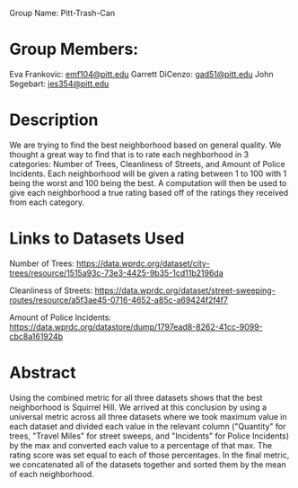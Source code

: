 Group Name: Pitt-Trash-Can

# Group Members: 
Eva Frankovic: emf104@pitt.edu
Garrett DiCenzo: gad51@pitt.edu
John Segebart: jes354@pitt.edu

# Description
We are trying to find the best neighborhood based on general quality. We thought a great way to find that is to rate each neghborhood in 3 categories: Number of Trees, Cleanliness of Streets, and Amount of Police Incidents. Each neighborhood will be given a rating between 1 to 100 with 1 being the worst and 100 being the best. A computation will then be used to give each neighborhood a true rating based off of the ratings they received from each category.

# Links to Datasets Used
Number of Trees: https://data.wprdc.org/dataset/city-trees/resource/1515a93c-73e3-4425-9b35-1cd11b2196da

Cleanliness of Streets: https://data.wprdc.org/dataset/street-sweeping-routes/resource/a5f3ae45-0716-4652-a85c-a69424f2f4f7

Amount of Police Incidents: https://data.wprdc.org/datastore/dump/1797ead8-8262-41cc-9099-cbc8a161924b

# Abstract
Using the combined metric for all three datasets shows that the best neighborhood is Squirrel Hill. We arrived at this conclusion by using a universal metric across all three datasets where we took maximum value in each dataset and divided each value in the relevant column ("Quantity" for trees, "Travel Miles" for street sweeps, and "Incidents" for Police Incidents) by the max and converted each value to a percentage of that max. The rating score was set equal to each of those percentages. In the final metric, we concatenated all of the datasets together and sorted them by the mean of each neighborhood. 

